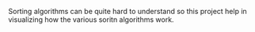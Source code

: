 Sorting algorithms can be quite hard to understand so this project help in visualizing how the various 
soritn algorithms work.
